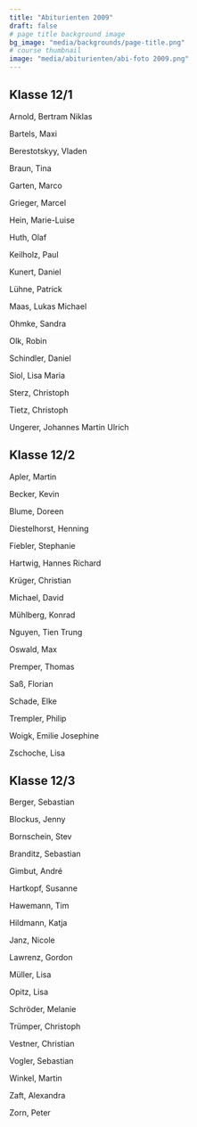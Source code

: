 ```yaml
---
title: "Abiturienten 2009"
draft: false
# page title background image
bg_image: "media/backgrounds/page-title.png"
# course thumbnail
image: "media/abiturienten/abi-foto 2009.png"
---
```


## Klasse 12/1

Arnold, Bertram Niklas

Bartels, Maxi

Berestotskyy, Vladen

Braun, Tina

Garten, Marco

Grieger, Marcel

Hein, Marie-Luise

Huth, Olaf

Keilholz, Paul

Kunert, Daniel

Lühne, Patrick

Maas, Lukas Michael

Ohmke, Sandra

Olk, Robin

Schindler, Daniel

Siol, Lisa Maria

Sterz, Christoph

Tietz, Christoph

Ungerer, Johannes Martin Ulrich

## Klasse 12/2

Apler, Martin

Becker, Kevin

Blume, Doreen

Diestelhorst, Henning

Fiebler, Stephanie

Hartwig, Hannes Richard

Krüger, Christian

Michael, David

Mühlberg, Konrad

Nguyen, Tien Trung

Oswald, Max

Premper, Thomas

Saß, Florian

Schade, Elke

Trempler, Philip

Woigk, Emilie Josephine

Zschoche, Lisa

## Klasse 12/3

Berger, Sebastian

Blockus, Jenny

Bornschein, Stev

Branditz, Sebastian

Gimbut, André

Hartkopf, Susanne

Hawemann, Tim

Hildmann, Katja

Janz, Nicole

Lawrenz, Gordon

Müller, Lisa

Opitz, Lisa

Schröder, Melanie

Trümper, Christoph

Vestner, Christian

Vogler, Sebastian

Winkel, Martin

Zaft, Alexandra

Zorn, Peter

